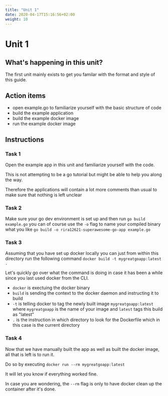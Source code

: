 ```yaml
---
title: "Unit 1"
date: 2020-04-17T15:16:56+02:00
weight: 10
---
```


# Unit 1

## What's happening in this unit?
The first unit mainly exists to get you familar with the format and style of this guide.

## Action items

* open example.go to familiarize yourself with the basic structure of code
* build the example application
* build the example docker image
* run the example docker image

## Instructions

### Task 1
Open the example app in this unit and familiarize yourself with the code.

This is not attempting to be a go tutorial but might be able to help you along the way.

Therefore the applications will contain a lot more comments than usual to make sure that nothing is left unclear

### Task 2
Make sure your go dev environment is set up and then run `go build example.go` you can of course use the `-o` flag
to name your compiled binary what you like `go build -o rira12621-superawesome-go-app example.go`

### Task 3
Assuming that you have set up docker locally you can just from within this directory run the following command `docker build -t mygreatgoapp:latest .`

Let's quickly go over what the command is doing in case it has been a while since you last used docker from the CLI.

* `docker` is exectuing the docker binary
* `build` is sending the context to the docker daemon and instructing it to build
* `-t` is telling docker to tag the newly built image `mygreatgoapp:latest` where `mygreatgoapp` is the name of your image and `latest` tags this build as "latest"
* `.` is the instruction in which directory to look for the Dockerfile which in this case is the current directory

### Task 4
Now that we have manually built the app as well as built the docker image, all that is left is to run it.

Do so by executing `docker run --rm mygreatgoapp:latest`

It will let you know if everything worked fine.

In case you are wondering, the `--rm` flag is only to have docker clean up the container after it's done.

